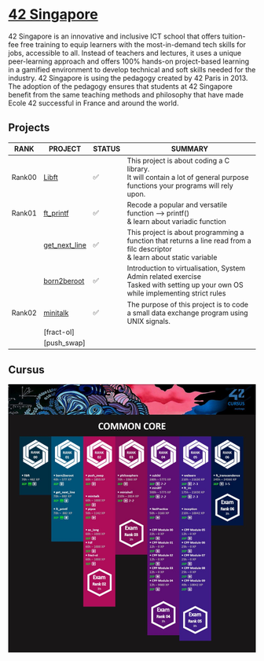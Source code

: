 # [42 Singapore]
42 Singapore is an innovative and inclusive ICT school that offers tuition-fee free training to equip learners with the most-in-demand tech skills for jobs, accessible to all. Instead of teachers and lectures, it uses a unique peer-learning approach and offers 100% hands-on project-based learning in a gamified environment to develop technical and soft skills needed for the industry. 42 Singapore is using the pedagogy created by 42 Paris in 2013. The adoption of the pedagogy ensures that students at 42 Singapore benefit from the same teaching methods and philosophy that have made Ecole 42 successful in France and around the world.

## Projects
| RANK | PROJECT | STATUS | SUMMARY |
| ---- | ------- | ------ | ------- |
| Rank00 | [Libft] | ✅ | This project is about coding a C library. <br> It will contain a lot of general purpose functions your programs will rely upon.
| Rank01 | [ft_printf] | ✅ | Recode a popular and versatile function --> printf() <br> & learn about variadic function |
|  | [get_next_line] | ✅ | This project is about programming a function that returns a line read from a filc descriptor <br> & learn about static variable |
|  | [born2beroot] | ✅ | Introduction to virtualisation, System Admin related exercise <br> Tasked with setting up your own OS while implementing strict rules |
| Rank02 | [minitalk] | ✅ | The purpose of this project is to code a small data exchange program using UNIX signals. |
|  | [fract-ol] | |
|  | [push_swap] |   |



## Cursus
![Common Core](./README_/CommonCore.jpg)   

[//]: # 
   [42 Singapore]: <https://www.42singapore.sg>
   [Libft]: <./RANK00/Libft>
   [ft_printf]: <./RANK01/ft_printf>
   [get_next_line]: <./RANK01/get_next_line>
   [born2beroot]: <./RANK01/Born2beroot>
   [minitalk]: <./RANK02/minitalk>




